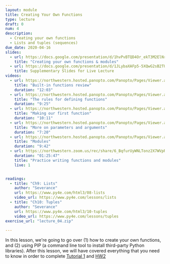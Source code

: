 ```yaml
---
layout: module
title: Creating Your Own Functions
type: lecture
draft: 0
num: 4
description:
  - Creating your own functions
  - Lists and tuples (sequences)
due_date: 2020-04-16
slides:
  - url: https://docs.google.com/presentation/d/1hvPvBTQD4Or_ekT3M2ElNrwdjmgP5lBlVbv2Ca3SHgU/edit?usp=sharing
    title: "Creating your own functions & modules"
  - url: https://docs.google.com/presentation/d/1JLybaXAFp5-5XQwG2sB2TUDVZ1uy5NiFYj_TUApT9fs/edit?usp=sharing
    title: Supplementary Slides for Live Lecture
videos:
  - url: https://northwestern.hosted.panopto.com/Panopto/Pages/Viewer.aspx?id=4e4031a9-10e8-4764-808a-ab9e0129f6e2
    title: "Built-in functions review"
    duration: "12:03"
  - url: https://northwestern.hosted.panopto.com/Panopto/Pages/Viewer.aspx?id=4c22b25f-3ad0-45b0-bc9b-ab9e012df885
    title: "The rules for defining functions"
    duration: "9:25"
  - url: https://northwestern.hosted.panopto.com/Panopto/Pages/Viewer.aspx?id=65b0084c-d4ee-4cdd-8e48-ab9e0130e259
    title: "Making our first function"
    duration: "10:11"
  - url: https://northwestern.hosted.panopto.com/Panopto/Pages/Viewer.aspx?id=c6bf46e1-f5dd-44b5-ac41-ab9e0133f64d
    title: "More on parameters and arguments"
    duration: "7:20"
  - url: https://northwestern.hosted.panopto.com/Panopto/Pages/Viewer.aspx?id=ecd7e7a1-97fd-4329-85d0-ab9e01365147
    title: "Modules"
    duration: "9:42"
  - url: https://northwestern.zoom.us/rec/share/6_BqfurUyWNLTonz2X7WVpR4D77JX6a8h3JNrPUMzUv6k3lHJsZ0J-jH5V8UV5zM
    duration: "01:25:47"
    title: "Practice writing functions and modules"
    live: 1


readings:
  - title: "Ch9: Lists"
    author: "Severance"
    url: https://www.py4e.com/html3/08-lists
    video_url: https://www.py4e.com/lessons/lists
  - title: "Ch10: Tuples"
    author: "Severance"
    url: https://www.py4e.com/html3/10-tuples
    video_url: https://www.py4e.com/lessons/tuples
exercise_url: "lecture_04.zip"
    
---
```


In this lesson, we're going to go over (1) how to create your own functions, and (2) using PIP (a command line tool to install third-party Python libraries). After this lesson, we will have covered everything that you need to know in order to complete [Tutorial 1](06tutorial) and [HW2](../assignments/hw2)